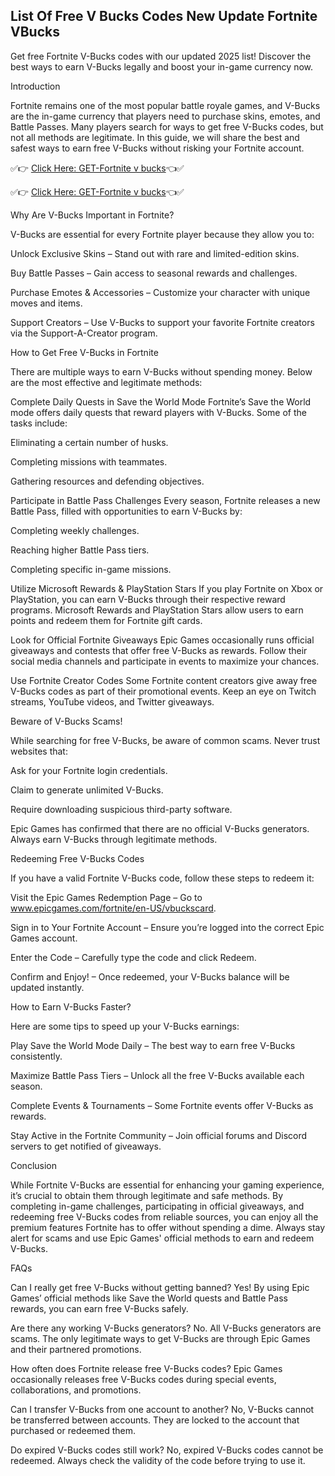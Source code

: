## List Of Free V Bucks Codes New Update Fortnite VBucks

Get free Fortnite V-Bucks codes with our updated 2025 list! Discover the best ways to earn V-Bucks legally and boost your in-game currency now.

Introduction

Fortnite remains one of the most popular battle royale games, and V-Bucks are the in-game currency that players need to purchase skins, emotes, and Battle Passes. Many players search for ways to get free V-Bucks codes, but not all methods are legitimate. In this guide, we will share the best and safest ways to earn free V-Bucks without risking your Fortnite account.

✅👉 [Click Here: GET-Fortnite v bucks](https://appbitly.com/eFfZp)👈✅

✅👉 [Click Here: GET-Fortnite v bucks](https://appbitly.com/eFfZp)👈✅

Why Are V-Bucks Important in Fortnite?

V-Bucks are essential for every Fortnite player because they allow you to:

Unlock Exclusive Skins – Stand out with rare and limited-edition skins.

Buy Battle Passes – Gain access to seasonal rewards and challenges.

Purchase Emotes & Accessories – Customize your character with unique moves and items.

Support Creators – Use V-Bucks to support your favorite Fortnite creators via the Support-A-Creator program.

How to Get Free V-Bucks in Fortnite

There are multiple ways to earn V-Bucks without spending money. Below are the most effective and legitimate methods:

Complete Daily Quests in Save the World Mode Fortnite’s Save the World mode offers daily quests that reward players with V-Bucks. Some of the tasks include:

Eliminating a certain number of husks.

Completing missions with teammates.

Gathering resources and defending objectives.

Participate in Battle Pass Challenges Every season, Fortnite releases a new Battle Pass, filled with opportunities to earn V-Bucks by:

Completing weekly challenges.

Reaching higher Battle Pass tiers.

Completing specific in-game missions.

Utilize Microsoft Rewards & PlayStation Stars If you play Fortnite on Xbox or PlayStation, you can earn V-Bucks through their respective reward programs. Microsoft Rewards and PlayStation Stars allow users to earn points and redeem them for Fortnite gift cards.

Look for Official Fortnite Giveaways Epic Games occasionally runs official giveaways and contests that offer free V-Bucks as rewards. Follow their social media channels and participate in events to maximize your chances.

Use Fortnite Creator Codes Some Fortnite content creators give away free V-Bucks codes as part of their promotional events. Keep an eye on Twitch streams, YouTube videos, and Twitter giveaways.

Beware of V-Bucks Scams!

While searching for free V-Bucks, be aware of common scams. Never trust websites that:

Ask for your Fortnite login credentials.

Claim to generate unlimited V-Bucks.

Require downloading suspicious third-party software.

Epic Games has confirmed that there are no official V-Bucks generators. Always earn V-Bucks through legitimate methods.

Redeeming Free V-Bucks Codes

If you have a valid Fortnite V-Bucks code, follow these steps to redeem it:

Visit the Epic Games Redemption Page – Go to www.epicgames.com/fortnite/en-US/vbuckscard.

Sign in to Your Fortnite Account – Ensure you’re logged into the correct Epic Games account.

Enter the Code – Carefully type the code and click Redeem.

Confirm and Enjoy! – Once redeemed, your V-Bucks balance will be updated instantly.

How to Earn V-Bucks Faster?

Here are some tips to speed up your V-Bucks earnings:

Play Save the World Mode Daily – The best way to earn free V-Bucks consistently.

Maximize Battle Pass Tiers – Unlock all the free V-Bucks available each season.

Complete Events & Tournaments – Some Fortnite events offer V-Bucks as rewards.

Stay Active in the Fortnite Community – Join official forums and Discord servers to get notified of giveaways.

Conclusion

While Fortnite V-Bucks are essential for enhancing your gaming experience, it’s crucial to obtain them through legitimate and safe methods. By completing in-game challenges, participating in official giveaways, and redeeming free V-Bucks codes from reliable sources, you can enjoy all the premium features Fortnite has to offer without spending a dime. Always stay alert for scams and use Epic Games' official methods to earn and redeem V-Bucks.

FAQs

Can I really get free V-Bucks without getting banned? Yes! By using Epic Games’ official methods like Save the World quests and Battle Pass rewards, you can earn free V-Bucks safely.

Are there any working V-Bucks generators? No. All V-Bucks generators are scams. The only legitimate ways to get V-Bucks are through Epic Games and their partnered promotions.

How often does Fortnite release free V-Bucks codes? Epic Games occasionally releases free V-Bucks codes during special events, collaborations, and promotions.

Can I transfer V-Bucks from one account to another? No, V-Bucks cannot be transferred between accounts. They are locked to the account that purchased or redeemed them.

Do expired V-Bucks codes still work? No, expired V-Bucks codes cannot be redeemed. Always check the validity of the code before trying to use it.
